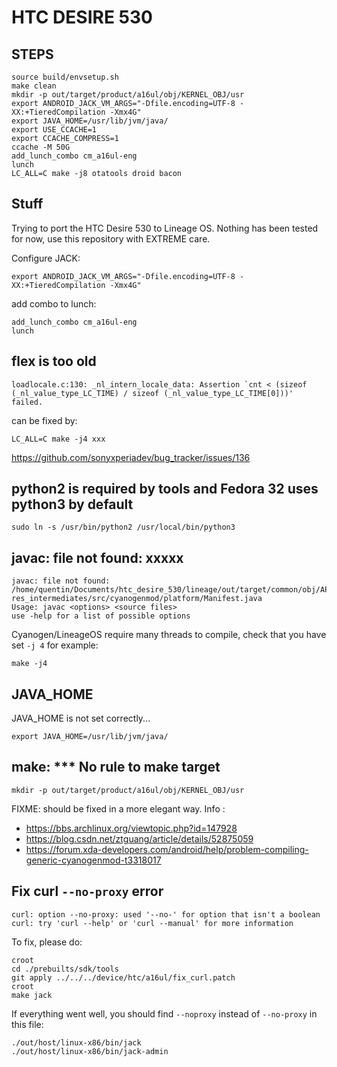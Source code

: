 # HTC DESIRE 530


## STEPS

```
source build/envsetup.sh
make clean
mkdir -p out/target/product/a16ul/obj/KERNEL_OBJ/usr
export ANDROID_JACK_VM_ARGS="-Dfile.encoding=UTF-8 -XX:+TieredCompilation -Xmx4G"
export JAVA_HOME=/usr/lib/jvm/java/
export USE_CCACHE=1
export CCACHE_COMPRESS=1
ccache -M 50G
add_lunch_combo cm_a16ul-eng
lunch
LC_ALL=C make -j8 otatools droid bacon
```

## Stuff

Trying to port the HTC Desire 530 to Lineage OS.
Nothing has been tested for now, use this repository with EXTREME care.


Configure JACK:

```
export ANDROID_JACK_VM_ARGS="-Dfile.encoding=UTF-8 -XX:+TieredCompilation -Xmx4G"
```

add combo to lunch:

```
add_lunch_combo cm_a16ul-eng
lunch
```


## flex is too old

```
loadlocale.c:130: _nl_intern_locale_data: Assertion `cnt < (sizeof (_nl_value_type_LC_TIME) / sizeof (_nl_value_type_LC_TIME[0]))' failed.
```

can be fixed by:

```
LC_ALL=C make -j4 xxx
```

https://github.com/sonyxperiadev/bug_tracker/issues/136


## python2 is required by tools and Fedora 32 uses python3 by default

```
sudo ln -s /usr/bin/python2 /usr/local/bin/python3
```

## javac: file not found: xxxxx

```
javac: file not found: /home/quentin/Documents/htc_desire_530/lineage/out/target/common/obj/APPS/org.cyanogenmod.platform-res_intermediates/src/cyanogenmod/platform/Manifest.java
Usage: javac <options> <source files>
use -help for a list of possible options
```

Cyanogen/LineageOS require many threads to compile, check that you have set `-j 4` for example:

```
make -j4
```

## JAVA\_HOME

JAVA\_HOME is not set correctly...

```
export JAVA_HOME=/usr/lib/jvm/java/
```

## make: \*\*\* No rule to make target

```
mkdir -p out/target/product/a16ul/obj/KERNEL_OBJ/usr
```

FIXME: should be fixed in a more elegant way.
Info :
  - https://bbs.archlinux.org/viewtopic.php?id=147928
  - https://blog.csdn.net/ztguang/article/details/52875059
  - https://forum.xda-developers.com/android/help/problem-compiling-generic-cyanogenmod-t3318017

## Fix curl `--no-proxy` error

```
curl: option --no-proxy: used '--no-' for option that isn't a boolean
curl: try 'curl --help' or 'curl --manual' for more information
```

To fix, please do:

```
croot
cd ./prebuilts/sdk/tools
git apply ../../../device/htc/a16ul/fix_curl.patch
croot
make jack
```

If everything went well, you should find `--noproxy` instead of `--no-proxy` in this file:

```
./out/host/linux-x86/bin/jack
./out/host/linux-x86/bin/jack-admin
```
